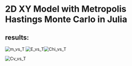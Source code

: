 # 2D XY Model with Metropolis Hastings Monte Carlo in Julia
## results:
![m_vs_T](https://github.com/ludvary/XY_Model/assets/114971112/5e0a2604-6344-4f06-b4a4-31a565b204b1)
![E_vs_T](https://github.com/ludvary/XY_Model/assets/114971112/5f4bbf7c-fe79-4051-b19b-33e7a088d71b)![Chi_vs_T](https://github.com/ludvary/XY_Model/assets/114971112/c4c1f66b-eb37-4a93-bfb8-5cabfce85a67)

![Cv_vs_T](https://github.com/ludvary/XY_Model/assets/114971112/30470640-e8ac-4e9b-b183-0d267d953ecd)
